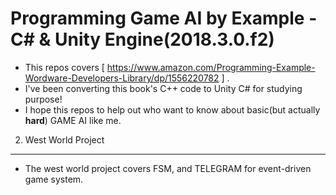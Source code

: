 Programming Game AI by Example - C# & Unity Engine(2018.3.0.f2)
==========================
* This repos covers [ https://www.amazon.com/Programming-Example-Wordware-Developers-Library/dp/1556220782 ] .
* I've been converting this book's C++ code to Unity C# for studying purpose! 
* I hope this repos to help out who want to know about basic(but actually **hard**) GAME AI like me.

2. West World Project
--------------------------
* The west world project covers FSM, and TELEGRAM for event-driven game system.


